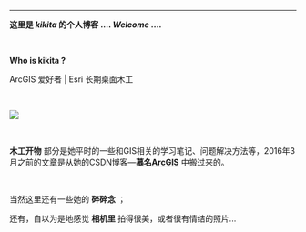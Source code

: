 
---


**这里是 *kikita* 的个人博客 ....  *Welcome* ....**

<br>

**Who is kikita ?**

ArcGIS 爱好者 |  Esri 长期桌面木工 

<br>

![](http://kikitamap.com/images/kikitaHD.jpg)

<br>

**木工开物** 部分是她平时的一些和GIS相关的学习笔记、问题解决方法等，2016年3月之前的文章是从她的CSDN博客—[**慕名ArcGIS**](http://blog.csdn.net/kikitamoon) 中搬过来的。

<br>

当然这里还有一些她的 **碎碎念** ；

还有，自以为是地感觉 **相机里** 拍得很美，或者很有情结的照片...

